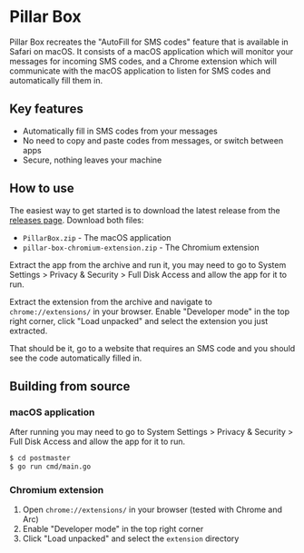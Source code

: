 # Pillar Box

Pillar Box recreates the "AutoFill for SMS codes" feature that is available in Safari on
macOS. It consists of a macOS application which will monitor your messages for incoming
SMS codes, and a Chrome extension which will communicate with the macOS application to
listen for SMS codes and automatically fill them in.

## Key features

- Automatically fill in SMS codes from your messages
- No need to copy and paste codes from messages, or switch between apps
- Secure, nothing leaves your machine

## How to use

The easiest way to get started is to download the latest release from the [releases page](releases). Download both files:

- `PillarBox.zip` - The macOS application
- `pillar-box-chromium-extension.zip` - The Chromium extension

Extract the app from the archive and run it, you may need to go to System Settings > Privacy & Security > Full Disk Access and allow the app for it to run.

Extract the extension from the archive and navigate to `chrome://extensions/` in your browser. Enable "Developer mode" in the top right corner, click "Load unpacked" and select the extension you just extracted.

That should be it, go to a website that requires an SMS code and you should see the code automatically filled in.

## Building from source

### macOS application

After running you may need to go to System Settings > Privacy & Security > Full Disk Access and allow the app for it to run.

```bash
$ cd postmaster
$ go run cmd/main.go
```

### Chromium extension

1. Open `chrome://extensions/` in your browser (tested with Chrome and Arc)
2. Enable "Developer mode" in the top right corner
3. Click "Load unpacked" and select the `extension` directory
